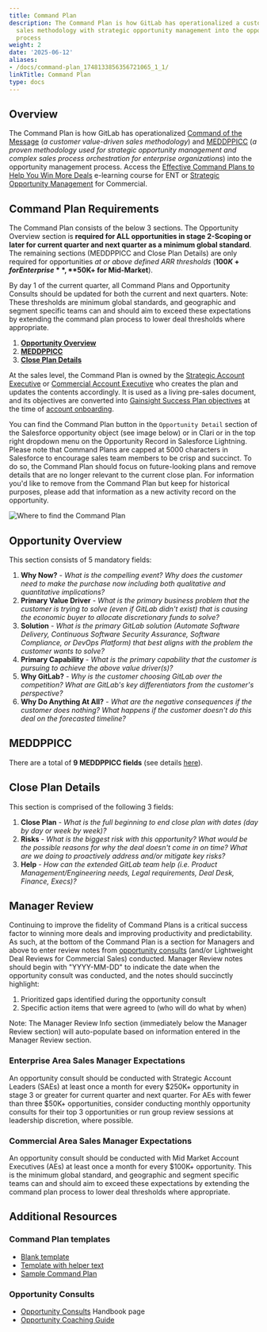 ```yaml
---
title: Command Plan
description: The Command Plan is how GitLab has operationalized a customer value-driven
  sales methodology with strategic opportunity management into the opportunity management
  process
weight: 2
date: '2025-06-12'
aliases:
- /docs/command-plan_1748133856356721065_1_1/
linkTitle: Command Plan
type: docs
---
```


## Overview

The Command Plan is how GitLab has operationalized [Command of the Message](/handbook/sales/command-of-the-message/) (*a customer value-driven sales methodology*) and [MEDDPPICC](/handbook/sales/meddppicc/) (*a proven methodology used for strategic opportunity management and complex sales process orchestration for enterprise organizations*) into the opportunity management process. Access the [Effective Command Plans to Help You Win More Deals](https://levelup.gitlab.com/access/saml/login/internal-team-members?returnTo=https://levelup.gitlab.com/learn/course/sal-effective-command-plans-to-help-you-win-more-deals) e-learning course for ENT or [Strategic Opportunity Management](https://university.gitlab.com/learn/course/strategic-opportunity-management-the-process/main/strategic-opportunity-management-the-process?client=internal-team-members&page=6) for Commercial.

## Command Plan Requirements

The Command Plan consists of the below 3 sections. The Opportunity Overview section is **required for ALL opportunities in stage 2-Scoping or later for current quarter and next quarter as a minimum global standard**. The remaining sections (MEDDPPICC and Close Plan Details) are only required for opportunities *at or above defined ARR thresholds* (**$100K+ for Enterprise**, **$50K+ for Mid-Market**).

By day 1 of the current quarter, all Command Plans and Opportunity Consults should be updated for both the current and next quarters. Note: These thresholds are minimum global standards, and geographic and segment specific teams can and should aim to exceed these expectations by extending the command plan process to lower deal thresholds where appropriate.

1. [**Opportunity Overview**](/handbook/sales/command-of-the-message/command-plan/#opportunity-overview)
1. [**MEDDPPICC**](/handbook/sales/command-of-the-message/command-plan/#meddppicc)
1. [**Close Plan Details**](/handbook/sales/command-of-the-message/command-plan/#close-plan-details)

At the sales level, the Command Plan is owned by the [Strategic Account Executive](/job-families/sales/enterprise-account-executive/) or [Commercial Account Executive](/job-families/sales/account-executive/) who creates the plan and updates the contents accordingly. It is used as a living pre-sales document, and its objectives are converted into [Gainsight Success Plan objectives](/handbook/customer-success/csm/success-plans/#objectives) at the time of [account onboarding](/handbook/customer-success/csm/onboarding/).

You can find the Command Plan button in the `Opportunity Detail` section of the Salesforce opportunity object (see image below) or in Clari or in the top right dropdown menu on the Opportunity Record in Salesforce Lightning. Please note that Command Plans are capped at 5000 characters in Salesforce to encourage sales team members to be crisp and succinct. To do so, the Command Plan should focus on future-looking plans and remove details that are no longer relevant to the current close plan. For information you'd like to remove from the Command Plan but keep for historical purposes, please add that information as a new activity record on the opportunity.

![Where to find the Command Plan](/images/sales/command-plan.png)

## Opportunity Overview

This section consists of 5 mandatory fields:

1. **Why Now?** - *What is the compelling event? Why does the customer need to make the purchase now including both qualitative and quantitative implications?*
1. **Primary Value Driver** - *What is the primary business problem that the customer is trying to solve (even if GitLab didn't exist) that is causing the economic buyer to allocate discretionary funds to solve?*
1. **Solution** - *What is the primary GitLab solution (Automate Software Delivery, Continuous Software Security Assurance, Software Compliance, or DevOps Platform) that best aligns with the problem the customer wants to solve?*
1. **Primary Capability** - *What is the primary capability that the customer is pursuing to achieve the above value driver(s)?*
1. **Why GitLab?** - *Why is the customer choosing GitLab over the competition? What are GitLab's key differentiators from the customer's perspective?*
1. **Why Do Anything At All?** - *What are the negative consequences if the customer does nothing? What happens if the customer doesn't do this deal on the forecasted timeline?*

## MEDDPPICC

There are a total of **9 MEDDPPICC fields** (see details [here](/handbook/sales/meddppicc)).

## Close Plan Details

This section is comprised of the following 3 fields:

1. **Close Plan** - *What is the full beginning to end close plan with dates (day by day or week by week)?*
1. **Risks** - *What is the biggest risk with this opportunity? What would be the possible reasons for why the deal doesn't come in on time? What are we doing to proactively address and/or mitigate key risks?*
1. **Help** - *How can the extended GitLab team help (i.e. Product Management/Engineering needs, Legal requirements, Deal Desk, Finance, Execs)?*

## Manager Review

Continuing to improve the fidelity of Command Plans is a critical success factor to winning more deals and improving productivity and predictability. As such, at the bottom of the Command Plan is a section for Managers and above to enter review notes from [opportunity consults](/handbook/sales/command-of-the-message/opportunity-consults/) (and/or Lightweight Deal Reviews for Commercial Sales) conducted. Manager Review notes should begin with "YYYY-MM-DD" to indicate the date when the opportunity consult was conducted, and the notes should succinctly highlight:

1. Prioritized gaps identified during the opportunity consult
1. Specific action items that were agreed to (who will do what by when)

Note: The Manager Review Info section (immediately below the Manager Review section) will auto-populate based on information entered in the Manager Review section.

### Enterprise Area Sales Manager Expectations

An opportunity consult should be conducted with Strategic Account Leaders (SAEs) at least once a month for every $250K+ opportunity in stage 3 or greater for current quarter and next quarter. For AEs with fewer than three $50K+ opportunities, consider conducting monthly opportunity consults for their top 3 opportunities or run group review sessions at leadership discretion, where possible.

### Commercial Area Sales Manager Expectations

An opportunity consult should be conducted with Mid Market Account Executives (AEs) at least once a month for every $100K+ opportunity. This is the minimum global standard, and geographic and segment specific teams can and should aim to exceed these expectations by extending the command plan process to lower deal thresholds where appropriate.

## Additional Resources

### Command Plan templates

- [Blank template](https://drive.google.com/open?id=1uTHRRUQx4IP_dXUnsrfG2x9Ti-XpMneX3IDu2v0TZtY)
- [Template with helper text](https://drive.google.com/open?id=1SH7yfGFda0jsHcM9QmVI9BQO54fuaMujt-aJfFg-EUA)
- [Sample Command Plan](https://drive.google.com/open?id=1SdfgEds7NvCezcrFjirdLygIp4715iQn7u2ts-9avwg)

### Opportunity Consults

- [Opportunity Consults](/handbook/sales/command-of-the-message/opportunity-consults/) Handbook page
- [Opportunity Coaching Guide](https://docs.google.com/document/d/1IZA9Fo2SvZOrtUVpXOjwwqs76lKdXFs4hTezbxRq5v8/copy)
